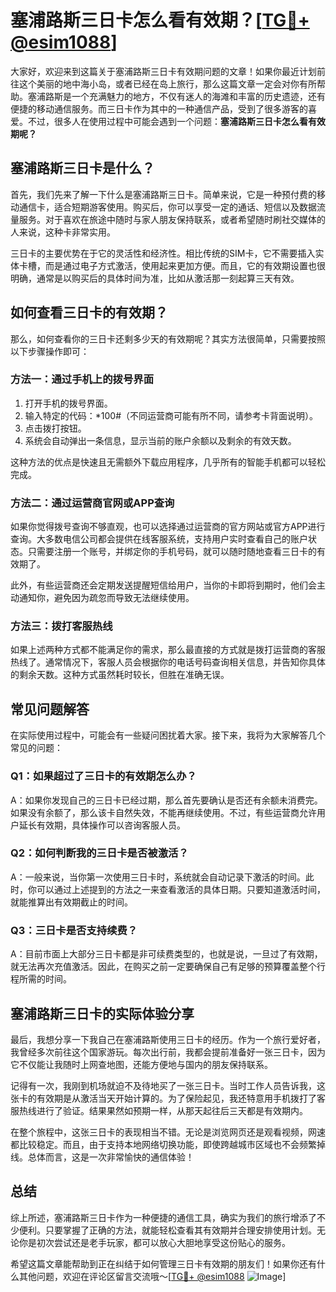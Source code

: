 # 塞浦路斯三日卡怎么看有效期？[[TG💪+ @esim1088](https://t.me/s/esim1088)]

大家好，欢迎来到这篇关于塞浦路斯三日卡有效期问题的文章！如果你最近计划前往这个美丽的地中海小岛，或者已经在岛上旅行，那么这篇文章一定会对你有所帮助。塞浦路斯是一个充满魅力的地方，不仅有迷人的海滩和丰富的历史遗迹，还有便捷的移动通信服务。而三日卡作为其中的一种通信产品，受到了很多游客的喜爱。不过，很多人在使用过程中可能会遇到一个问题：**塞浦路斯三日卡怎么看有效期呢？**

## 塞浦路斯三日卡是什么？

首先，我们先来了解一下什么是塞浦路斯三日卡。简单来说，它是一种预付费的移动通信卡，适合短期游客使用。购买后，你可以享受一定的通话、短信以及数据流量服务。对于喜欢在旅途中随时与家人朋友保持联系，或者希望随时刷社交媒体的人来说，这种卡非常实用。

三日卡的主要优势在于它的灵活性和经济性。相比传统的SIM卡，它不需要插入实体卡槽，而是通过电子方式激活，使用起来更加方便。而且，它的有效期设置也很明确，通常是以购买后的具体时间为准，比如从激活那一刻起算三天有效。

## 如何查看三日卡的有效期？

那么，如何查看你的三日卡还剩多少天的有效期呢？其实方法很简单，只需要按照以下步骤操作即可：

### 方法一：通过手机上的拨号界面

1. 打开手机的拨号界面。
2. 输入特定的代码：*100#（不同运营商可能有所不同，请参考卡背面说明）。
3. 点击拨打按钮。
4. 系统会自动弹出一条信息，显示当前的账户余额以及剩余的有效天数。

这种方法的优点是快速且无需额外下载应用程序，几乎所有的智能手机都可以轻松完成。

### 方法二：通过运营商官网或APP查询

如果你觉得拨号查询不够直观，也可以选择通过运营商的官方网站或官方APP进行查询。大多数电信公司都会提供在线客服系统，支持用户实时查看自己的账户状态。只需要注册一个账号，并绑定你的手机号码，就可以随时随地查看三日卡的有效期了。

此外，有些运营商还会定期发送提醒短信给用户，当你的卡即将到期时，他们会主动通知你，避免因为疏忽而导致无法继续使用。

### 方法三：拨打客服热线

如果上述两种方式都不能满足你的需求，那么最直接的方式就是拨打运营商的客服热线了。通常情况下，客服人员会根据你的电话号码查询相关信息，并告知你具体的剩余天数。这种方式虽然耗时较长，但胜在准确无误。

## 常见问题解答

在实际使用过程中，可能会有一些疑问困扰着大家。接下来，我将为大家解答几个常见的问题：

### Q1：如果超过了三日卡的有效期怎么办？

A：如果你发现自己的三日卡已经过期，那么首先要确认是否还有余额未消费完。如果没有余额了，那么该卡自然失效，不能再继续使用。不过，有些运营商允许用户延长有效期，具体操作可以咨询客服人员。

### Q2：如何判断我的三日卡是否被激活？

A：一般来说，当你第一次使用三日卡时，系统就会自动记录下激活的时间。此时，你可以通过上述提到的方法之一来查看激活的具体日期。只要知道激活时间，就能推算出有效期截止的时间。

### Q3：三日卡是否支持续费？

A：目前市面上大部分三日卡都是非可续费类型的，也就是说，一旦过了有效期，就无法再次充值激活。因此，在购买之前一定要确保自己有足够的预算覆盖整个行程所需的时间。

## 塞浦路斯三日卡的实际体验分享

最后，我想分享一下我自己在塞浦路斯使用三日卡的经历。作为一个旅行爱好者，我曾经多次前往这个国家游玩。每次出行前，我都会提前准备好一张三日卡，因为它不仅能让我随时上网查地图，还能方便地与国内的朋友保持联系。

记得有一次，我刚到机场就迫不及待地买了一张三日卡。当时工作人员告诉我，这张卡的有效期是从激活当天开始计算的。为了保险起见，我还特意用手机拨打了客服热线进行了验证。结果果然如预期一样，从那天起往后三天都是有效期内。

在整个旅程中，这张三日卡的表现相当不错。无论是浏览网页还是观看视频，网速都比较稳定。而且，由于支持本地网络切换功能，即使跨越城市区域也不会频繁掉线。总体而言，这是一次非常愉快的通信体验！

## 总结

综上所述，塞浦路斯三日卡作为一种便捷的通信工具，确实为我们的旅行增添了不少便利。只要掌握了正确的方法，就能轻松查看其有效期并合理安排使用计划。无论你是初次尝试还是老手玩家，都可以放心大胆地享受这份贴心的服务。

希望这篇文章能帮助到正在纠结于如何管理三日卡有效期的朋友们！如果你还有什么其他问题，欢迎在评论区留言交流哦～[[TG💪+ @esim1088](https://t.me/s/esim1088) ![Image](https://i.postimg.cc/4NQfJmqS/Snipaste-2025-05-13-00-14-12.png)]